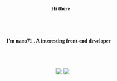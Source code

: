 <div style="font-family: 'Artifakt Element',ui-serif">
<h4 align="center">Hi there👋</h4>
<br>
<br>
<h4 align="center">
I'm nano71 , A interesting front-end developer👨‍💻
</h4>
<br>
<br>
<p align="center">
  <img align="center" src="https://github-readme-stats.vercel.app/api?username=nano71&show_icons=true&theme=transparent">
  <img align="center" src="https://github-readme-stats.vercel.app/api/top-langs/?username=nano71&layout=compact">
</p>
</div>

